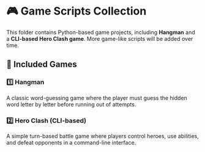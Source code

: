 # 🎮 Game Scripts Collection

This folder contains Python-based game projects, including **Hangman** and a **CLI-based Hero Clash game**. More game-like scripts will be added over time.

## 🎩 Included Games

### 1️⃣ **Hangman**
A classic word-guessing game where the player must guess the hidden word letter by letter before running out of attempts.

### 2️⃣ **Hero Clash (CLI-based)**
A simple turn-based battle game where players control heroes, use abilities, and defeat opponents in a command-line interface.
